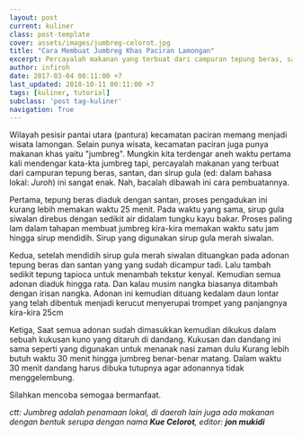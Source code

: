 ```yaml
---
layout: post
current: kuliner
class: post-template
cover: assets/images/jumbreg-celorot.jpg
title: "Cara Membuat Jumbreg Khas Paciran Lamongan"
excerpt: Percayalah makanan yang terbuat dari campuran tepung beras, santan, dan sirup gula Juroh ini sangat enak.
author: infiroh
date: 2017-03-04 08:11:00 +7
last_updated: 2018-10-11 00:11:00 +7
tags: [kuliner, tutorial]
subclass: 'post tag-kuliner'
navigation: True
---
```


Wilayah pesisir pantai utara (pantura) kecamatan paciran memang menjadi wisata lamongan. Selain punya wisata, kecamatan paciran juga punya makanan khas yaitu "jumbreg". Mungkin kita terdengar aneh waktu pertama kali mendengar kata-kta jumbreg tapi, percayalah makanan yang terbuat dari campuran tepung beras, santan, dan sirup gula (ed: dalam bahasa lokal: _Juroh_) ini sangat enak. Nah, bacalah dibawah ini cara pembuatannya.

Pertama, tepung beras diaduk dengan santan, proses pengadukan ini kurang lebih memakan waktu 25 menit. Pada waktu yang sama, sirup gula siwalan direbus dengan sedikit air didalam tungku kayu bakar. Proses paling lam dalam tahapan membuat jumbreg kira-kira memakan waktu satu jam hingga sirup mendidih. Sirup yang digunakan sirup gula merah siwalan.

Kedua, setelah mendidih sirup gula merah siwalan dituangkan pada adonan tepung beras dan santan yang yang sudah dicampur tadi. Lalu tambah sedikit tepung tapioca untuk menambah tekstur kenyal. Kemudian semua adonan diaduk hingga rata. Dan kalau musim nangka biasanya ditambah dengan irisan nangka. Adonan ini kemudian dituang kedalam daun lontar yang telah dibentuk menjadi kerucut menyerupai trompet yang panjangnya kira-kira 25cm

Ketiga, Saat semua adonan sudah dimasukkan kemudian dikukus dalam sebuah kukusan kuno yang ditaruh di dandang. Kukusan dan dandang ini sama seperti yang digunakan untuk menanak nasi zaman dulu Kurang lebih butuh waktu 30 menit hingga jumbreg benar-benar matang. Dalam waktu 30 menit dandang harus dibuka tutupnya agar adonannya tidak menggelembung.

Silahkan mencoba semogaa bermanfaat.

_ctt: Jumbreg adalah penamaan lokal, di daerah lain juga ada makanan dengan bentuk serupa dengan nama **Kue Celorot**, editor: **jon mukidi**_
